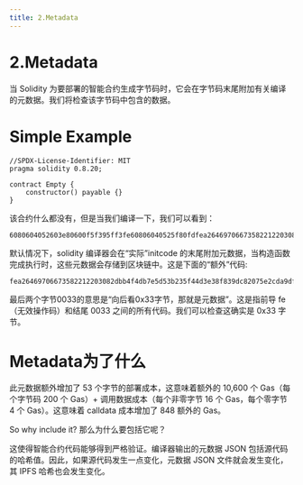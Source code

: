 ```yaml
---
title: 2.Metadata
---
```


# 2.Metadata
当 Solidity 为要部署的智能合约生成字节码时，它会在字节码末尾附加有关编译的元数据。我们将检查该字节码中包含的数据。

# Simple Example
```solidity
//SPDX-License-Identifier: MIT
pragma solidity 0.8.20;

contract Empty {
    constructor() payable {}
}
```
该合约什么都没有，但是当我们编译一下，我们可以看到：
```
6080604052603e80600f5f395ff3fe60806040525f80fdfea26469706673582212203082dbb4f4db7e5d53b235f44d3e38f839dc82075e2cda9df05b88e6585bca8164736f6c63430008140033
```
默认情况下，solidity 编译器会在“实际”initcode 的末尾附加元数据，当构造函数完成执行时，这些元数据会存储到区块链中。这是下面的“额外”代码:
```
fea26469706673582212203082dbb4f4db7e5d53b235f44d3e38f839dc82075e2cda9df05b88e6585bca8164736f6c63430008140033
```
最后两个字节0033的意思是“向后看0x33字节，那就是元数据”。这是指前导 fe（无效操作码）和结尾 0033 之间的所有代码。我们可以检查这确实是 0x33 字节。

# Metadata为了什么
此元数据额外增加了 53 个字节的部署成本，这意味着额外的 10,600 个 Gas（每个字节码 200 个 Gas）+ 调用数据成本（每个非零字节 16 个 Gas，每个零字节 4 个 Gas）。这意味着 calldata 成本增加了 848 额外的 Gas。

So why include it? 那么为什么要包括它呢？

这使得智能合约代码能够得到严格验证。编译器输出的元数据 JSON 包括源代码的哈希值。因此，如果源代码发生一点变化，元数据 JSON 文件就会发生变化，其 IPFS 哈希也会发生变化。
